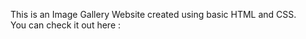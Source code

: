 This is an Image Gallery Website created using basic HTML and CSS.<br />
You can check it out here : 
